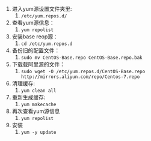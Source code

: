 1. 进入yum源设置文件夹里: 
   1. `/etc/yum.repos.d/`
2. 查看yum源信息：
   1. `yum repolist`
3. 安装base reop源：
   1. `cd /etc/yum.repos.d`
4. 备份旧的配置文件：
   1. `sudo mv CentOS-Base.repo CentOS-Base.repo.bak`
5. 下载载阿里源的文件：
   1. `sudo wget -O /etc/yum.repos.d/CentOS-Base.repo http://mirrors.aliyun.com/repo/Centos-7.repo `
6. 清理缓存:
   1. `yum clean all`
7. 重新生成缓存:  
   1. `yum makecache`
8. 再次查看yum源信息
   1. `yum repolist`
9. 安装
   1. `yum -y update` 